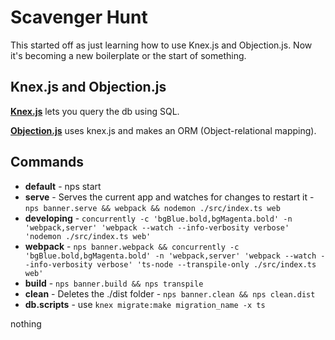 # Scavenger Hunt

This started off as just learning how to use Knex.js and Objection.js. Now it's becoming a new boilerplate or the start of something.

## Knex.js and Objection.js

**[Knex.js](http://knexjs.org/)** lets you query the db using SQL.

**[Objection.js](https://vincit.github.io/objection.js/)** uses knex.js and makes an ORM (Object-relational mapping).

## Commands

- **default** - nps start
- **serve** - Serves the current app and watches for changes to restart it -
  `nps banner.serve && webpack && nodemon ./src/index.ts web`
- **developing** - `concurrently -c 'bgBlue.bold,bgMagenta.bold' -n 'webpack,server' 'webpack --watch --info-verbosity verbose' 'nodemon ./src/index.ts web'`
- **webpack** - `nps banner.webpack && concurrently -c 'bgBlue.bold,bgMagenta.bold' -n 'webpack,server' 'webpack --watch --info-verbosity verbose' 'ts-node --transpile-only ./src/index.ts web'`
- **build** - `nps banner.build && nps transpile`
- **clean** - Deletes the ./dist folder - `nps banner.clean && nps clean.dist`
- **db.scripts** - use `knex migrate:make migration_name -x ts`

nothing
